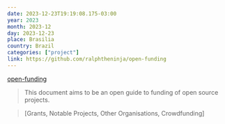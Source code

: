 ```yaml
---
date: 2023-12-23T19:19:08.175-03:00
year: 2023
month: 2023-12
day: 2023-12-23
place: Brasilia
country: Brazil
categories: ["project"]
link: https://github.com/ralphtheninja/open-funding
---
```

[open-funding](https://github.com/ralphtheninja/open-funding)

> This document aims to be an open guide to funding of open source projects.

> [Grants, Notable Projects, Other Organisations, Crowdfunding]
